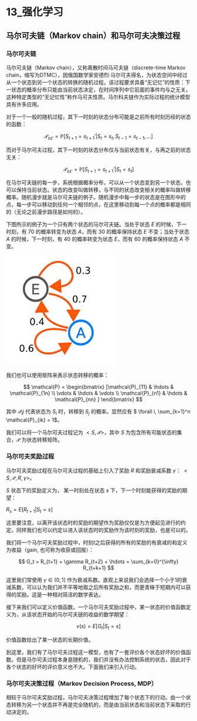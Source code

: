 # 13_强化学习

## 马尔可夫链（Markov chain）和马尔可夫决策过程

### 马尔可夫链

马尔可夫链（Markov chain），又称离散时间马可夫链（discrete-time Markov chain，缩写为DTMC），因俄国数学家安德烈·马尔可夫得名，为状态空间中经过从一个状态到另一个状态的转换的随机过程。该过程要求具备“无记忆”的性质：下一状态的概率分布只能由当前状态决定，在时间序列中它前面的事件均与之无关。这种特定类型的“无记忆性”称作马可夫性质。马尔科夫链作为实际过程的统计模型具有许多应用。

对于一个一般的随机过程，其下一时刻的状态分布可能是之前所有时刻历经的状态的函数：

$$
\mathcal{P}_{ss'} = \mathbb{P} [ S_{t+1} = s_{t+1}' | S_t = s_t , S_{t-1} = s_{t-1}, ...]
$$

而对于马尔可夫过程，其下一时刻的状态分布仅与当前状态有关，与再之前的状态无关：

$$
\mathcal{P}_{ss'} = \mathbb{P} [ S_{t+1} = s_{t+1}' | S_t = s_t]
$$

在马尔可夫链的每一步，系统根据概率分布，可以从一个状态变到另一个状态，也可以保持当前状态。状态的改变叫做转移，与不同的状态改变相关的概率叫做转移概率。随机漫步就是马尔可夫链的例子。随机漫步中每一步的状态是在图形中的点，每一步可以移动到任何一个相邻的点，在这里移动到每一个点的概率都是相同的（无论之前漫步路径是如何的）。

下图所示的例子为一个只有两个状态的马尔可夫链。当处于状态 $E$ 的时候，下一时刻，有 $70%$ 的概率转变为状态 $A$，而有 $30%$ 的概率保持状态 $E$ 不变；当处于状态 $A$ 的时候，下一时刻，有 $40%$ 的概率转变为状态 $E$，而有 $60%$ 的概率保持状态 $A$ 不变。

<img src="ml/markov.png" width="300" style="background: white"/>

我们也可以使用矩阵来表示状态转移的概率：

$$
\mathcal{P} = \begin{bmatrix} [\mathcal{P}_{11} & \hdots & \mathcal{P}_{1n} \\ \vdots & \hdots & \vdots \\ \mathcal{P}_{n1} & \hdots & \mathcal{P}_{nn} ] \end{bmatrix}
$$

其中 $\mathcal{P}_ij$ 代表状态为 $S_i$ 时，转移到 $S_j$ 的概率。显然应有 $ \forall i,  \sum_{k=1}^n \mathcal{P}_{ik} = 1$。

我们可以将一个马尔可夫过程记为 $<S, \mathcal{P}>$，其中 $S$ 为包含所有可能状态的集合，$\mathcal{P}$ 为状态转移矩阵。
 
### 马尔可夫奖励过程

马尔可夫奖励过程在马尔可夫过程的基础上引入了奖励 $R$ 和奖励衰减系数 $\gamma$： $<S, \mathcal{P}, R, \gamma>$。

$S$ 状态下的奖励定义为， 某一时刻处在状态 $s$ 下，下一个时刻能获得的奖励的期望：

$R_s = E[R_{t+1} | S_t = s]$

这里要注意，以离开该状态时的奖励的期望作为奖励仅仅是为方便起见进行的约定。同样我们也可以约定以进入该状态时的奖励作为该时刻的奖励，也是可以的。

我们将一个马尔可夫奖励过程中，时刻$t$之后获得的所有的奖励的有衰减的和定义为收益（gain, 也可称为收获或回报）：

$$
G_t = R_{t+1} + \gamma R_{t+2} + \hdots = \sum_{k=0}^{\infty} R_{t+k+1}
$$

这里我们常使用 $\gamma \in (0, 1]$ 作为衰减系数。直观上来说我们会选择一个小于$1$的衰减系数，可以认为我们并不平等地取之后所有奖励之和，而更青睐于短期内可以获得的奖励。这是一种相对简洁的数学表达。

接下来我们可以定义价值函数。一个马尔可夫奖励过程中，某一状态的价值函数定义为，从该状态开始的马尔可夫链的收益的数学期望：

$$
v(s) = E[G_t | S_t = s]
$$

价值函数给出了某一状态的长期价值。

到这里，我们有了马尔可夫过程这一模型，也有了一套评价各个状态好坏的价值函数。但是马尔可夫过程本身是随机的，我们并没有办法控制系统的状态，因此对于各个状态的好坏的评价意义也不大。下面我们来引入行动。

### 马尔可夫决策过程（Markov Decision Process, MDP）

相较于马尔可夫奖励过程，马尔可夫决策过程增加了每个状态下的行动。由一个状态转移为另一个状态并不再是完全随机的，而是由当前状态和当前状态下采取的行动决定的。
